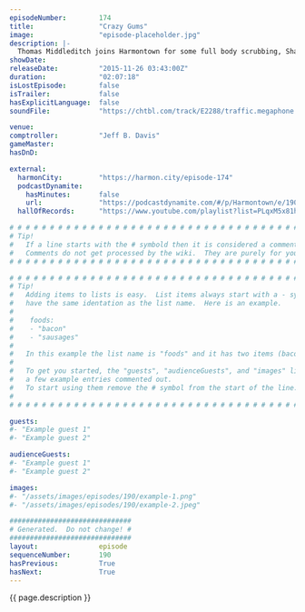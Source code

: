 ```yaml
---
episodeNumber:        174
title:                "Crazy Gums"
image:                "episode-placeholder.jpg"
description: |-
  Thomas Middleditch joins Harmontown for some full body scrubbing, Shadow Run and possibly some deeply offensiveness. Watch the video at harmontown.com/live!
showDate:             
releaseDate:          "2015-11-26 03:43:00Z"
duration:             "02:07:18"
isLostEpisode:        false
isTrailer:            false
hasExplicitLanguage:  false
soundFile:            "https://chtbl.com/track/E2288/traffic.megaphone.fm/STA5840030065.mp3?updated=1560987817"

venue:                
comptroller:          "Jeff B. Davis"
gameMaster:           
hasDnD:               

external:
  harmonCity:         "https://harmon.city/episode-174"
  podcastDynamite:
    hasMinutes:       false
    url:              "https://podcastdynamite.com/#/p/Harmontown/e/190/174"
  hallOfRecords:      "https://www.youtube.com/playlist?list=PLqxM5x81hNOY-43uRb1g5C3W0WH612n6U"

# # # # # # # # # # # # # # # # # # # # # # # # # # # # # # # # # # # # # # # # # # # # #
# Tip!
#   If a line starts with the # symbold then it is considered a comment.
#   Comments do not get processed by the wiki.  They are purely for your information.
# # # # # # # # # # # # # # # # # # # # # # # # # # # # # # # # # # # # # # # # # # # # #

# # # # # # # # # # # # # # # # # # # # # # # # # # # # # # # # # # # # # # # # # # # # #
# Tip!
#   Adding items to lists is easy.  List items always start with a - symbol and have
#   have the same identation as the list name.  Here is an example.
#
#    foods:
#    - "bacon"
#    - "sausages"
#
#   In this example the list name is "foods" and it has two items (bacon, and sausages).
#
#   To get you started, the "guests", "audienceGuests", and "images" lists below have
#   a few example entries commented out.
#   To start using them remove the # symbol from the start of the line.
#
# # # # # # # # # # # # # # # # # # # # # # # # # # # # # # # # # # # # # # # # # # # # #

guests:
#- "Example guest 1"
#- "Example guest 2"

audienceGuests:
#- "Example guest 1"
#- "Example guest 2"

images:
#- "/assets/images/episodes/190/example-1.png"
#- "/assets/images/episodes/190/example-2.jpeg"

##############################
# Generated.  Do not change! #
##############################
layout:               episode
sequenceNumber:       190
hasPrevious:          True
hasNext:              True
---
```


<!-- The episode description will be rendered here -->
{{ page.description }}

<!-- Add your content BELOW here -->
<!-- vvvvvvvvvvvvvvvvvvvvvvvvvvv -->




<!-- ^^^^^^^^^^^^^^^^^^^^^^^^^^^ -->
<!-- Add your content ABOVE here -->

<!-- The episode gallery will be rendered here -->
